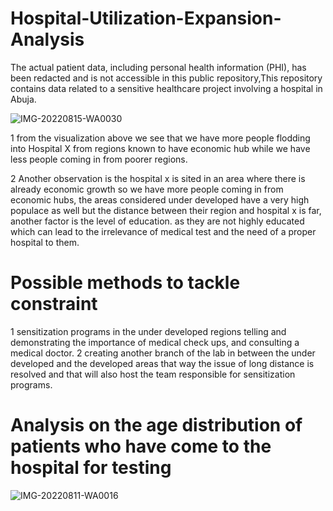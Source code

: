 # Hospital-Utilization-Expansion-Analysis
The actual patient data, including personal health information (PHI), has been redacted and is not accessible in this public repository,This repository contains data related to a sensitive healthcare project involving a hospital in Abuja.

![IMG-20220815-WA0030](https://github.com/abayomi-hayes/Hospital-Utilization-Expansion-Analysis/assets/119630129/78767969-50dd-4303-8b02-41ddc4cece62)

1 from the visualization above we see that we have more people flodding into Hospital X from regions known to have economic hub while we have less people coming in from poorer regions.

2 Another observation is the hospital x is sited in an area where there is already economic growth so we have more people coming in from economic hubs,  the areas considered under developed have a very high populace as well but the distance between their region and hospital x is far, another factor is the level of education. as they are not highly educated which can lead to the irrelevance of medical test and the need of a proper hospital to them.

# Possible methods to tackle constraint
1 sensitization programs in the under developed regions telling and demonstrating the importance of medical check ups, and consulting a medical doctor.
2 creating another branch of the lab in between the under developed and the developed areas that way the issue of long  distance is resolved and that will also host the team responsible for sensitization programs.

 # Analysis on  the age distribution of patients who have come to the hospital for testing 
 
 ![IMG-20220811-WA0016](https://github.com/abayomi-hayes/Hospital-Utilization-Expansion-Analysis/assets/119630129/f10f9330-d96b-4207-bce0-2487cff2280a)





